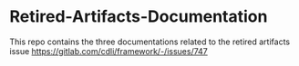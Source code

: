 # Retired-Artifacts-Documentation
This repo contains the three documentations related to the retired artifacts issue https://gitlab.com/cdli/framework/-/issues/747

